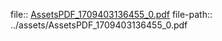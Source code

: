 file:: [AssetsPDF_1709403136455_0.pdf](../assets/AssetsPDF_1709403136455_0.pdf)
file-path:: ../assets/AssetsPDF_1709403136455_0.pdf

